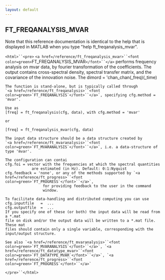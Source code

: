 ```yaml
---
layout: default
---
```


##  FT_FREQANALYSIS_MVAR

Note that this reference documentation is identical to the help that is displayed in MATLAB when you type "help ft_freqanalysis_mvar".

`<html>``<pre>`
    `<a href=/reference/ft_freqanalysis_mvar>``<font color=green>`FT_FREQANALYSIS_MVAR`</font>``</a>` performs frequency analysis on
    mvar data, by fourier transformation of the coefficients. The output
    contains cross-spectral density, spectral transfer matrix, and the
    covariance of the innovation noise. The dimord = 'chan_chan(_freq)(_time)
 
    The function is stand-alone, but is typically called through
    `<a href=/reference/ft_freqanalysis>``<font color=green>`FT_FREQANALYSIS`</font>``</a>`, specifying cfg.method = 'mvar'.
 
    Use as
    [freq] = ft_freqanalysis(cfg, data), with cfg.method = 'mvar'
 
    or
 
    [freq] = ft_freqanalysis_mvar(cfg, data)
 
    The input data structure should be a data structure created by
    `<a href=/reference/ft_mvaranalysis>``<font color=green>`FT_MVARANALYSIS`</font>``</a>`, i.e. a data-structure of type 'mvar'.
 
    The configuration can contai
    cfg.foi = vector with the frequencies at which the spectral quantities
                are estimated (in Hz). Default: 0:1:Nyquist
    cfg.feedback = 'none', or any of the methods supported by `<a href=/reference/ft_progress>``<font color=green>`FT_PROGRESS`</font>``</a>`,
                     for providing feedback to the user in the command
                     window.
 
    To facilitate data-handling and distributed computing you can use
    cfg.inputfile   =  ...
    cfg.outputfile  =  ...
    If you specify one of these (or both) the input data will be read from a *.mat
    file on disk and/or the output data will be written to a *.mat file. These mat
    files should contain only a single variable, corresponding with the
    input/output structure.
 
    See also `<a href=/reference/ft_mvaranalysis>``<font color=green>`FT_MVARANALYSIS`</font>``</a>`, `<a href=/reference/ft_datatype_mvar>``<font color=green>`FT_DATATYPE_MVAR`</font>``</a>`, `<a href=/reference/ft_progress>``<font color=green>`FT_PROGRESS`</font>``</a>`
`</pre>``</html>`

